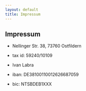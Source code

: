 ```yaml
---
layout: default
title: Impressum
---
```

## Impressum

- Nellinger Str. 38, 73760 Ostfildern
- tax id: 59240/10109

- Ivan Labra
- iban: DE38100110012626687059
- bic: NTSBDEB1XXX

